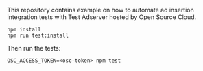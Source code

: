 This repository contains example on how to automate ad insertion integration tests with Test Adserver hosted by Open Source Cloud.

```
npm install
npm run test:install
```

Then run the tests:

```
OSC_ACCESS_TOKEN=<osc-token> npm test
```
